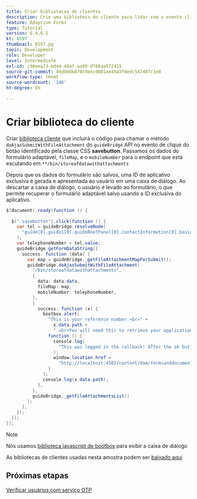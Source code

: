 ```yaml
---
title: Criar bibliotecas de clientes
description: Crie uma biblioteca do cliente para lidar com o evento click do botão "Salvar e sair"
feature: Adaptive Forms
type: Tutorial
version: 6.4,6.5
kt: 6597
thumbnail: 6597.pg
topic: Development
role: Developer
level: Intermediate
exl-id: c90eea73-bd44-40af-aa98-d766aa572415
source-git-commit: 48d9ddb870c0e4cd001ae49a3f0e9c547407c1e8
workflow-type: tm+mt
source-wordcount: '146'
ht-degree: 6%

---
```


# Criar biblioteca do cliente

Criar [biblioteca cliente](https://experienceleague.adobe.com/docs/experience-manager-65/developing/introduction/clientlibs.html?lang=pt-BR) que incluirá o código para chamar o método `doAjaxSubmitWithFileAttachment` do `guideBridge` API no evento de clique do botão identificado pela classe CSS **savebutton**.  Passamos os dados do formulário adaptável, `fileMap`, e o `mobileNumber` para o endpoint que está escutando em `**/bin/storeafdatawithattachments`

Depois que os dados do formulário são salvos, uma ID de aplicativo exclusiva é gerada e apresentada ao usuário em uma caixa de diálogo. Ao descartar a caixa de diálogo, o usuário é levado ao formulário, o que permite recuperar o formulário adaptável salvo usando a ID exclusiva do aplicativo.

```java
$(document).ready(function () {
  
  $(".savebutton").click(function () {
    var tel = guideBridge.resolveNode(
      "guide[0].guide1[0].guideRootPanel[0].contactInformation[0].basicContact[0].telephoneNumber[0]"
    );
    var telephoneNumber = tel.value;
    guideBridge.getFormDataString({
      success: function (data) {
        var map = guideBridge._getFileAttachmentMapForSubmit();
        guideBridge.doAjaxSubmitWithFileAttachment(
          "/bin/storeafdatawithattachments",
          {
            data: data.data,
            fileMap: map,
            mobileNumber: telephoneNumber,
          },
          {
            success: function (x) {
              bootbox.alert(
                "This is your reference number.<br>" +
                  x.data.path +
                  " <br>You will need this to retrieve your application",
                function () {
                  console.log(
                    "This was logged in the callback! After the ok button was pressed"
                  );
                  window.location.href =
                    "http://localhost:4502/content/dam/formsanddocuments/myaccountform/jcr:content?wcmmode=disabled";
                }
              );
              console.log(x.data.path);
            },
          },
          guideBridge._getFileAttachmentsList()
        );
      },
    });
  });
});
```

>[!NOTE]
> Nós usamos [biblioteca javascript de bootbox](http://bootboxjs.com/examples.html) para exibir a caixa de diálogo

As bibliotecas de clientes usadas nesta amostra podem ser [baixado aqui](assets/client-libraries.zip)

## Próximas etapas

[Verificar usuários com serviço OTP](./verify-users-with-otp.md)